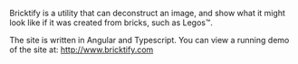 Bricktify is a utility that can deconstruct an image, and show what it might look like if it was created from bricks, such as Legos™.

The site is written in Angular and Typescript.  You can view a running demo of the site at: http://www.bricktify.com

